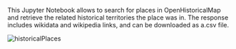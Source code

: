 This Jupyter Notebook allows to search for places in OpenHistoricalMap and retrieve the related historical territories the place was in. The response includes wikidata and wikipedia links, and can be downloaded as a.csv file.

![historicalPlaces](https://github.com/MichaelMarkert/GND4C/assets/101104547/771cdd33-40b4-4f72-add9-ff702113eb65)
